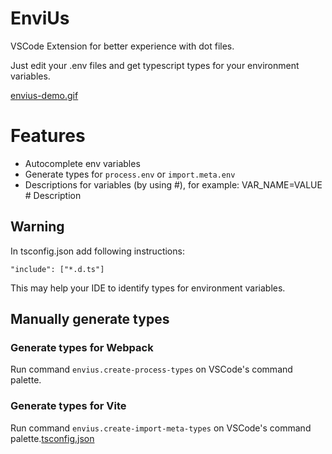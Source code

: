 # EnviUs

VSCode Extension for better experience with dot files.

Just edit your .env files and get typescript types for your environment variables.

[envius-demo.gif](https://postimg.cc/MnFpxD84)

# Features
- Autocomplete env variables
- Generate types for `process.env` or `import.meta.env`
- Descriptions for variables (by using #), for example: VAR_NAME=VALUE # Description

## Warning

In tsconfig.json add following instructions:
```
"include": ["*.d.ts"]
```

This may help your IDE to identify types for environment variables.

## Manually generate types
### Generate types for Webpack
Run command `envius.create-process-types` on VSCode's command palette.

### Generate types for Vite
Run command `envius.create-import-meta-types` on VSCode's command palette.[tsconfig.json](..%2Frocket-delivery-front%2Ftsconfig.json)